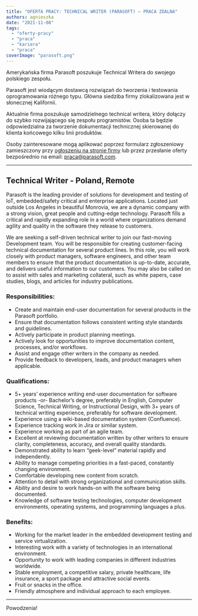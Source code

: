 ```yaml
---
title: "OFERTA PRACY: TECHNICAL WRITER (PARASOFT) – PRACA ZDALNA"
authors: agnieszka
date: "2021-11-08"
tags:
  - "oferty-pracy"
  - "praca"
  - "kariera"
  - "praca"
coverImage: "parasoft.png"
---
```


Amerykańska firma Parasoft poszukuje Technical Writera do swojego polskiego
zespołu.

Parasoft jest wiodącym dostawcą rozwiązań do tworzenia i testowania
oprogramowania różnego typu. Główna siedziba firmy zlokalizowana jest w
słonecznej Kalifornii.

Aktualnie firma poszukuje samodzielnego technical writera, który dołączy do
szybko rozwijającego się zespołu programistów. Osoba ta będzie odpowiedzialna za
tworzenie dokumentacji technicznej skierowanej do klienta końcowego kilku linii
produktów.

Osoby zainteresowane mogą aplikować poprzez formularz zgłoszeniowy zamieszczony
przy
[ogłoszeniu na stronie firmy](https://www.parasoft.com/company/career/technical-writer/)
lub przez przesłanie oferty bezpośrednio na email:
[praca@parasoft.com](mailto:praca@parasoft.com).

---

## Technical Writer - Poland, Remote

Parasoft is the leading provider of solutions for development and testing of
IoT, embedded/safety critical and enterprise applications. Located just outside
Los Angeles in beautiful Monrovia, we are a dynamic company with a strong
vision, great people and cutting-edge technology. Parasoft fills a critical and
rapidly expanding role in a world where organizations demand agility and quality
in the software they release to customers.

We are seeking a self-driven technical writer to join our fast-moving
Development team. You will be responsible for creating customer-facing technical
documentation for several product lines. In this role, you will work closely
with product managers, software engineers, and other team members to ensure that
the product documentation is up-to-date, accurate, and delivers useful
information to our customers. You may also be called on to assist with sales and
marketing collateral, such as white papers, case studies, blogs, and articles
for industry publications.

### Responsibilities:

- Create and maintain end-user documentation for several products in the
  Parasoft portfolio.
- Ensure that documentation follows consistent writing style standards and
  guidelines.
- Actively participate in product planning meetings.
- Actively look for opportunities to improve documentation content, processes,
  and/or workflows.
- Assist and engage other writers in the company as needed.
- Provide feedback to developers, leads, and product managers when applicable.

### Qualifications:

- 5+ years’ experience writing end-user documentation for software products -or-
  Bachelor’s degree, preferably in English, Computer Science, Technical Writing,
  or Instructional Design, with 3+ years of technical writing experience,
  preferably for software development.
- Experience using a wiki-based documentation system (Confluence).
- Experience tracking work in Jira or similar system.
- Experience working as part of an agile team.
- Excellent at reviewing documentation written by other writers to ensure
  clarity, completeness, accuracy, and overall quality standards.
- Demonstrated ability to learn “geek-level” material rapidly and independently.
- Ability to manage competing priorities in a fast-paced, constantly changing
  environment.
- Comfortable developing new content from scratch.
- Attention to detail with strong organizational and communication skills.
- Ability and desire to work hands-on with the software being documented.
- Knowledge of software testing technologies, computer development environments,
  operating systems, and programming languages a plus.

### Benefits:

- Working for the market leader in the embedded development testing and service
  virtualization.
- Interesting work with a variety of technologies in an international
  environment.
- Opportunity to work with leading companies in different industries worldwide.
- Stable employment, a competitive salary, private healthcare, life insurance, a
  sport package and attractive social events.
- Fruit or snacks in the office.
- Friendly atmosphere and individual approach to each employee.

---

Powodzenia!
